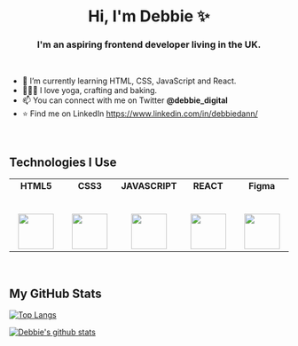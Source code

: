 <h1 align="center">Hi, I'm Debbie ✨</h1>

<h3 align="center">I'm an aspiring frontend developer living in the UK.</h3>

<br />

- 🌱 I’m currently learning HTML, CSS, JavaScript and React.
- 🧘🏻‍♀️ I love yoga, crafting and baking.
- 📫 You can connect with me on Twitter **@debbie_digital**
- ⭐ Find me on LinkedIn https://www.linkedin.com/in/debbiedann/
<br />

## Technologies I Use

<table>
  <tbody>
    <tr valign="top">
      <td width="20%" align="center">
        <span><strong>HTML5</strong></span><br><br><br>
        <img height="64px" src="https://cdn.svgporn.com/logos/html-5.svg">
      </td>
      <td width="20%" align="center">
        <span><strong>CSS3</strong></span><br><br><br>
        <img height="64px" src="https://cdn.svgporn.com/logos/css-3.svg">
      </td>
      <td width="20%" align="center">
        <span><strong>JAVASCRIPT</strong></span><br><br><br>
        <img height="64px" src="https://cdn.svgporn.com/logos/javascript.svg">
      </td>
      <td width="20%" align="center">
        <span><strong>REACT</strong></span><br><br><br>
        <img height="64px" src="https://cdn.svgporn.com/logos/react.svg">
      </td>
            <td width="20%" align="center">
        <span><strong>Figma</strong></span><br><br><br>
        <img height="64px" src="https://cdn.svgporn.com/logos/figma.svg">
      </td>
    </tr>
    </tbody>
</table>
<br>

## My GitHub Stats

[![Top Langs](https://github-readme-stats.vercel.app/api/top-langs/?username=hellodeborahuk&theme=cobalt)](https://github.com/hellodeborahuk/github-readme-stats)

[![Debbie's github stats](https://github-readme-stats.vercel.app/api?username=hellodeborahuk&theme=cobalt)](https://github.com/hellodeborahuk/github-readme-stats)


<!---
hellodeborahuk/hellodeborahuk is a ✨ special ✨ repository because its `README.md` (this file) appears on your GitHub profile.
You can click the Preview link to take a look at your changes.
--->

